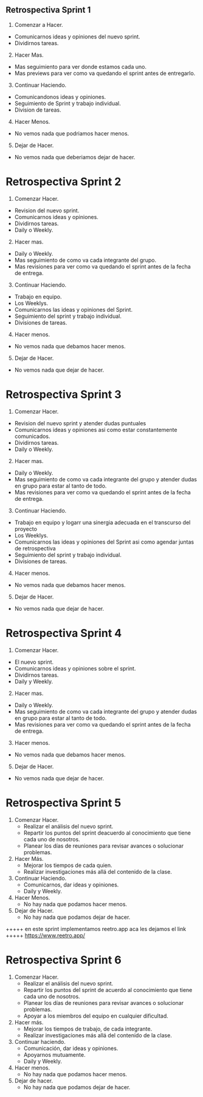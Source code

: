 ## Retrospectiva Sprint 1 
1. Comenzar a Hacer.

- Comunicarnos ideas y opiniones del nuevo sprint.
- Dividirnos tareas.

2.  Hacer Mas.

- Mas seguimiento para ver donde estamos cada uno.
- Mas previews para ver como va quedando el sprint antes de entregarlo.

3. Continuar Haciendo.

- Comunicandonos ideas y opiniones. 
- Seguimiento de Sprint y trabajo individual.
- Division de tareas.

4. Hacer Menos.

- No vemos nada que podriamos hacer menos.

5. Dejar de Hacer.

- No vemos nada que deberiamos dejar de hacer.

# Retrospectiva Sprint 2

1. Comenzar Hacer. 

- Revision del nuevo sprint.
- Comunicarnos ideas y opiniones.
- Dividirnos tareas.
- Daily o Weekly.

2.  Hacer mas.

- Daily o Weekly.
- Mas seguimiento de como va cada integrante del grupo.
- Mas revisiones para ver como va quedando el sprint antes de la  fecha de entrega.

3. Continuar Haciendo.

- Trabajo en equipo.
- Los Weeklys.
- Comunicarnos las ideas y opiniones del Sprint.
- Seguimiento del sprint y trabajo individual.
- Divisiones de tareas.

4. Hacer menos.

- No vemos nada que debamos hacer menos.

5. Dejar de Hacer.

- No vemos nada que dejar de hacer.

# Retrospectiva Sprint 3

1. Comenzar Hacer. 

- Revision del nuevo sprint y atender dudas puntuales
- Comunicarnos ideas y opiniones asi como estar constantemente comunicados.
- Dividirnos tareas.
- Daily o Weekly.

2.  Hacer mas.

- Daily o Weekly.
- Mas seguimiento de como va cada integrante del grupo y atender dudas en grupo para estar al tanto de todo.
- Mas revisiones para ver como va quedando el sprint antes de la  fecha de entrega.

3. Continuar Haciendo.

- Trabajo en equipo y logarr una sinergia adecuada en el transcurso del proyecto
- Los Weeklys.
- Comunicarnos las ideas y opiniones del Sprint asi como agendar juntas de retrospectiva
- Seguimiento del sprint y trabajo individual.
- Divisiones de tareas.

4. Hacer menos.

- No vemos nada que debamos hacer menos.

5. Dejar de Hacer.

- No vemos nada que dejar de hacer.

# Retrospectiva Sprint 4 

1. Comenzar Hacer. 

-  El nuevo sprint.
- Comunicarnos ideas y opiniones sobre el sprint.
- Dividirnos tareas.
- Daily y Weekly.

2. Hacer mas.

- Daily o Weekly.
- Mas seguimiento de como va cada integrante del grupo y atender dudas en grupo para estar al tanto de todo.
- Mas revisiones para ver como va quedando el sprint antes de la  fecha de entrega.

3. Hacer menos.

- No vemos nada que debamos hacer menos.

5. Dejar de Hacer.

- No vemos nada que dejar de hacer.

# Retrospectiva Sprint 5

1. Comenzar Hacer.
    - Realizar el análisis del nuevo sprint.
    - Repartir los puntos del sprint deacuerdo al conocimiento que tiene cada uno de nosotros.
    - Planear los días de reuniones para revisar avances o solucionar problemas.
2. Hacer Más.
    - Mejorar los tiempos de cada quien.
    - Realizar investigaciones más allá del contenido de la clase.
3. Continuar Haciendo.
    - Comunicarnos, dar ideas y opiniones.
    - Daily y Weekly.
4. Hacer Menos.
    - No hay nada que podamos hacer menos.
5. Dejar de Hacer.
    - No hay nada que podamos dejar de hacer.

+++++ en este sprint implementamos reetro.app aca les dejamos el link +++++
https://www.reetro.app/

# Retrospectiva Sprint 6

1. Comenzar Hacer.
    - Realizar el análisis del nuevo sprint.
    - Repartir los puntos del sprint de acuerdo al conocimiento que tiene cada uno de nosotros.
    - Planear los días de reuniones para revisar avances o solucionar problemas.
    - Apoyar a los miembros del equipo en cualquier dificultad.
2. Hacer más.
    - Mejorar los tiempos de trabajo, de cada integrante.
    - Realizar investigaciones más allá del contenido de la clase.
3. Continuar haciendo.
    - Comunicación, dar ideas y opiniones.
    - Apoyarnos mutuamente.
    - Daily y Weekly.
4. Hacer menos.
    - No hay nada que podamos hacer menos.
5. Dejar de hacer.
    - No hay nada que podamos dejar de hacer.